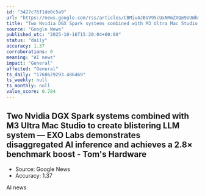```yaml
---
id: "3427c76f1de0c5a9"
url: "https://news.google.com/rss/articles/CBMivAJBVV95cUxNMmZXQm9VUWhmRDByUU9NM1Uwalh6Z0ZnRnhCeTJWc1ZkOER5M1Vmd19PdFdkTkNFWk9DampPT3JLbUhfTXpPOTFYTUQ2WGN4UWdmS1BmZnZHV3BPMkstTnREMXk0Q0lhRk94V09qTlFBV0pMdFlQaDA3bER0YnFoNEpXZGdoZUppNzY1N0RlakdReTlKRFZEbzhkZFNMSVRnODM4RjlXR2hBTDFaTHgtSkpmcy10a2RHSElkSFM1Nk9rXzNUdXI1TzJORzhGWDBjMVhLYUtXRDlmRThMT1lZTkZXcFhQS2tCMnRwZ0trRGhHMGx0NVg5WnlfZGJvQ0xYNFlNd0k0X01sMEVJQ0pWY3hSMXhPMTNrY3B6QW1sRzNGZFRGMndwdVpVd0tMdUlpTVNIQ0o1ZlRfaUM4?oc=5"
title: "Two Nvidia DGX Spark systems combined with M3 Ultra Mac Studio to create blistering LLM system — EXO Labs demonstrates disaggregated AI inference and achieves a 2.8× benchmark boost - Tom's Hardware"
source: "Google News"
published_utc: "2025-10-16T15:20:04+00:00"
status: "daily"
accuracy: 1.37
corroborations: 0
meaning: "AI news"
impact: "General"
affected: "General"
ts_daily: "1760629293.486469"
ts_weekly: null
ts_monthly: null
value_score: 0.784
---
```

## Two Nvidia DGX Spark systems combined with M3 Ultra Mac Studio to create blistering LLM system — EXO Labs demonstrates disaggregated AI inference and achieves a 2.8× benchmark boost - Tom's Hardware

- Source: Google News
- Accuracy: 1.37

AI news
